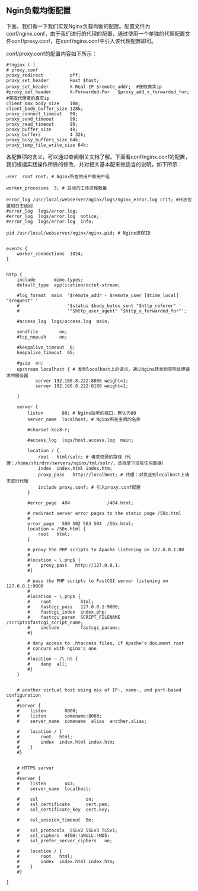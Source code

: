﻿## Ngin负载均衡配置
 下面，我们看一下我们实现Nginx负载均衡的配置。配置文件为conf/nginx.conf，由于我们进行的代理的配置，通过使用一个单独的代理配置文件conf/proxy.conf，在conf/nginx.conf中引入该代理配置即可。

conf/proxy.conf的配置内容如下所示：



	#!nginx (-)
	# proxy.conf
	proxy_redirect          off;
	proxy_set_header        Host $host;
	proxy_set_header        X-Real-IP $remote_addr;  #获取真实ip
	#proxy_set_header       X-Forwarded-For   $proxy_add_x_forwarded_for; #获取代理者的真实ip
	client_max_body_size    10m;
	client_body_buffer_size 128k;
	proxy_connect_timeout   90;
	proxy_send_timeout      90;
	proxy_read_timeout      90;
	proxy_buffer_size       4k;
	proxy_buffers           4 32k;
	proxy_busy_buffers_size 64k;
	proxy_temp_file_write_size 64k;
 


各配置项的含义，可以通过查阅相关文档了解。下面看conf/nginx.conf的配置，我们根据实践操作所做的修改，并对相关基本配来做适当的说明，如下所示：

	user  root root; # Nginx所在的用户和用户组
	
	worker_processes  3; # 启动的工作进程数量
	
	error_log /usr/local/webserver/nginx/logs/nginx_error.log crit; #日志位置和日志级别
	#error_log  logs/error.log;
	#error_log  logs/error.log  notice;
	#error_log  logs/error.log  info;
	
	pid /usr/local/webserver/nginx/nginx.pid; # Nginx进程ID
	
	
	events {
	    worker_connections  1024;
	}
	
	
	http {
	    include       mime.types;
	    default_type  application/octet-stream;
	
	    #log_format  main  '$remote_addr - $remote_user [$time_local] "$request" '
	    #                  '$status $body_bytes_sent "$http_referer" '
	    #                  '"$http_user_agent" "$http_x_forwarded_for"';
	
	    #access_log  logs/access.log  main;
	
	    sendfile        on;
	    #tcp_nopush     on;
	
	    #keepalive_timeout  0;
	    keepalive_timeout  65;
	
	    #gzip  on;
	    upstream localhost { # 发到localhost上的请求，通过Nginx转发到实际处理请求的服务器
	           server 192.168.8.222:8080 weight=1;
			   server 192.168.8.222:8180 weight=1;
	           
	    }
	
	    server {
	        listen       80; # Nginx监听的端口，默认为80
	        server_name  localhost; # Nginx所在主机的名称
	
	        #charset koi8-r;
	
	        #access_log  logs/host.access.log  main;
	
	        location / {
	            root   html/solr; # 请求资源的路径（代理：/home/shirdrn/servers/nginx/tml/solr/，该目录下没有任何数据）
	            index  index.html index.htm;
	            proxy_pass   http://localhost; # 代理：对发送到localhost上请求进行代理
	            include proxy.conf; # 引入proxy.conf配置
	        }
	
	        #error_page  404              /404.html;
	
	        # redirect server error pages to the static page /50x.html
	        #
	        error_page   500 502 503 504  /50x.html;
	        location = /50x.html {
	            root   html;
	        }
	
	        # proxy the PHP scripts to Apache listening on 127.0.0.1:80
	        #
	        #location ~ \.php$ {
	        #    proxy_pass   http://127.0.0.1;
	        #}
	
	        # pass the PHP scripts to FastCGI server listening on 127.0.0.1:9000
	        #
	        #location ~ \.php$ {
	        #    root           html;
	        #    fastcgi_pass   127.0.0.1:9000;
	        #    fastcgi_index  index.php;
	        #    fastcgi_param  SCRIPT_FILENAME  /scripts$fastcgi_script_name;
	        #    include        fastcgi_params;
	        #}
	
	        # deny access to .htaccess files, if Apache's document root
	        # concurs with nginx's one
	        #
	        #location ~ /\.ht {
	        #    deny  all;
	        #}
	    }
	
	
	    # another virtual host using mix of IP-, name-, and port-based configuration
	    #
	    #server {
	    #    listen       8000;
	    #    listen       somename:8080;
	    #    server_name  somename  alias  another.alias;
	
	    #    location / {
	    #        root   html;
	    #        index  index.html index.htm;
	    #    }
	    #}
	
	
	    # HTTPS server
	    #
	    #server {
	    #    listen       443;
	    #    server_name  localhost;
	
	    #    ssl                  on;
	    #    ssl_certificate      cert.pem;
	    #    ssl_certificate_key  cert.key;
	
	    #    ssl_session_timeout  5m;
	
	    #    ssl_protocols  SSLv2 SSLv3 TLSv1;
	    #    ssl_ciphers  HIGH:!aNULL:!MD5;
	    #    ssl_prefer_server_ciphers   on;
	
	    #    location / {
	    #        root   html;
	    #        index  index.html index.htm;
	    #    }
	    #}
	
	}
